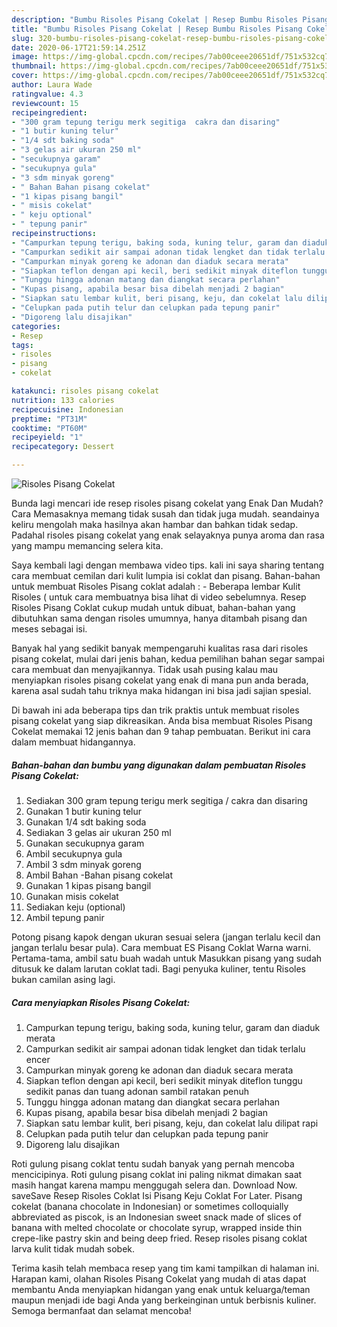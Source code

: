 ```yaml
---
description: "Bumbu Risoles Pisang Cokelat | Resep Bumbu Risoles Pisang Cokelat Yang Sempurna"
title: "Bumbu Risoles Pisang Cokelat | Resep Bumbu Risoles Pisang Cokelat Yang Sempurna"
slug: 320-bumbu-risoles-pisang-cokelat-resep-bumbu-risoles-pisang-cokelat-yang-sempurna
date: 2020-06-17T21:59:14.251Z
image: https://img-global.cpcdn.com/recipes/7ab00ceee20651df/751x532cq70/risoles-pisang-cokelat-foto-resep-utama.jpg
thumbnail: https://img-global.cpcdn.com/recipes/7ab00ceee20651df/751x532cq70/risoles-pisang-cokelat-foto-resep-utama.jpg
cover: https://img-global.cpcdn.com/recipes/7ab00ceee20651df/751x532cq70/risoles-pisang-cokelat-foto-resep-utama.jpg
author: Laura Wade
ratingvalue: 4.3
reviewcount: 15
recipeingredient:
- "300 gram tepung terigu merk segitiga  cakra dan disaring"
- "1 butir kuning telur"
- "1/4 sdt baking soda"
- "3 gelas air ukuran 250 ml"
- "secukupnya garam"
- "secukupnya gula"
- "3 sdm minyak goreng"
- " Bahan Bahan pisang cokelat"
- "1 kipas pisang bangil"
- " misis cokelat"
- " keju optional"
- " tepung panir"
recipeinstructions:
- "Campurkan tepung terigu, baking soda, kuning telur, garam dan diaduk merata"
- "Campurkan sedikit air sampai adonan tidak lengket dan tidak terlalu encer"
- "Campurkan minyak goreng ke adonan dan diaduk secara merata"
- "Siapkan teflon dengan api kecil, beri sedikit minyak diteflon tunggu sedikit panas dan tuang adonan sambil ratakan penuh"
- "Tunggu hingga adonan matang dan diangkat secara perlahan"
- "Kupas pisang, apabila besar bisa dibelah menjadi 2 bagian"
- "Siapkan satu lembar kulit, beri pisang, keju, dan cokelat lalu dilipat rapi"
- "Celupkan pada putih telur dan celupkan pada tepung panir"
- "Digoreng lalu disajikan"
categories:
- Resep
tags:
- risoles
- pisang
- cokelat

katakunci: risoles pisang cokelat 
nutrition: 133 calories
recipecuisine: Indonesian
preptime: "PT31M"
cooktime: "PT60M"
recipeyield: "1"
recipecategory: Dessert

---
```



![Risoles Pisang Cokelat](https://img-global.cpcdn.com/recipes/7ab00ceee20651df/751x532cq70/risoles-pisang-cokelat-foto-resep-utama.jpg)

Bunda lagi mencari ide resep risoles pisang cokelat yang Enak Dan Mudah? Cara Memasaknya memang tidak susah dan tidak juga mudah. seandainya keliru mengolah maka hasilnya akan hambar dan bahkan tidak sedap. Padahal risoles pisang cokelat yang enak selayaknya punya aroma dan rasa yang mampu memancing selera kita.

Saya kembali lagi dengan membawa video tips. kali ini saya sharing tentang cara membuat cemilan dari kulit lumpia isi coklat dan pisang. Bahan-bahan untuk membuat Risoles Pisang coklat adalah : - Beberapa lembar Kulit Risoles ( untuk cara membuatnya bisa lihat di video sebelumnya. Resep Risoles Pisang Coklat cukup mudah untuk dibuat, bahan-bahan yang dibutuhkan sama dengan risoles umumnya, hanya ditambah pisang dan meses sebagai isi.

Banyak hal yang sedikit banyak mempengaruhi kualitas rasa dari risoles pisang cokelat, mulai dari jenis bahan, kedua pemilihan bahan segar sampai cara membuat dan menyajikannya. Tidak usah pusing kalau mau menyiapkan risoles pisang cokelat yang enak di mana pun anda berada, karena asal sudah tahu triknya maka hidangan ini bisa jadi sajian spesial.


Di bawah ini ada beberapa tips dan trik praktis untuk membuat risoles pisang cokelat yang siap dikreasikan. Anda bisa membuat Risoles Pisang Cokelat memakai 12 jenis bahan dan 9 tahap pembuatan. Berikut ini cara dalam membuat hidangannya.

<!--inarticleads1-->

##### Bahan-bahan dan bumbu yang digunakan dalam pembuatan Risoles Pisang Cokelat:

1. Sediakan 300 gram tepung terigu merk segitiga / cakra dan disaring
1. Gunakan 1 butir kuning telur
1. Gunakan 1/4 sdt baking soda
1. Sediakan 3 gelas air ukuran 250 ml
1. Gunakan secukupnya garam
1. Ambil secukupnya gula
1. Ambil 3 sdm minyak goreng
1. Ambil  Bahan -Bahan pisang cokelat
1. Gunakan 1 kipas pisang bangil
1. Gunakan  misis cokelat
1. Sediakan  keju (optional)
1. Ambil  tepung panir


Potong pisang kapok dengan ukuran sesuai selera (jangan terlalu kecil dan jangan terlalu besar pula). Cara membuat ES Pisang Coklat Warna warni. Pertama-tama, ambil satu buah wadah untuk Masukkan pisang yang sudah ditusuk ke dalam larutan coklat tadi. Bagi penyuka kuliner, tentu Risoles bukan camilan asing lagi. 

<!--inarticleads2-->

##### Cara menyiapkan Risoles Pisang Cokelat:

1. Campurkan tepung terigu, baking soda, kuning telur, garam dan diaduk merata
1. Campurkan sedikit air sampai adonan tidak lengket dan tidak terlalu encer
1. Campurkan minyak goreng ke adonan dan diaduk secara merata
1. Siapkan teflon dengan api kecil, beri sedikit minyak diteflon tunggu sedikit panas dan tuang adonan sambil ratakan penuh
1. Tunggu hingga adonan matang dan diangkat secara perlahan
1. Kupas pisang, apabila besar bisa dibelah menjadi 2 bagian
1. Siapkan satu lembar kulit, beri pisang, keju, dan cokelat lalu dilipat rapi
1. Celupkan pada putih telur dan celupkan pada tepung panir
1. Digoreng lalu disajikan


Roti gulung pisang coklat tentu sudah banyak yang pernah mencoba mencicipinya. Roti gulung pisang coklat ini paling nikmat dimakan saat masih hangat karena mampu menggugah selera dan. Download Now. saveSave Resep Risoles Coklat Isi Pisang Keju Coklat For Later. Pisang cokelat (banana chocolate in Indonesian) or sometimes colloquially abbreviated as piscok, is an Indonesian sweet snack made of slices of banana with melted chocolate or chocolate syrup, wrapped inside thin crepe-like pastry skin and being deep fried. Resep risoles pisang coklat larva kulit tidak mudah sobek. 

Terima kasih telah membaca resep yang tim kami tampilkan di halaman ini. Harapan kami, olahan Risoles Pisang Cokelat yang mudah di atas dapat membantu Anda menyiapkan hidangan yang enak untuk keluarga/teman maupun menjadi ide bagi Anda yang berkeinginan untuk berbisnis kuliner. Semoga bermanfaat dan selamat mencoba!
